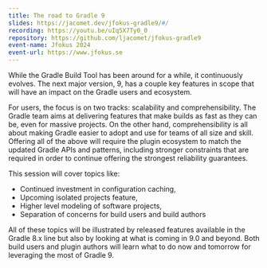 ```yaml
---
title: The road to Gradle 9
slides: https://jacomet.dev/jfokus-gradle9/#/
recording: https://youtu.be/uIq5X7Ty0_0
repository: https://github.com/ljacomet/jfokus-gradle9
event-name: Jfokus 2024
event-url: https://www.jfokus.se
---
```


While the Gradle Build Tool has been around for a while, it continuously evolves.
The next major version, 9, has a couple key features in scope that will have an impact on the Gradle users and ecosystem.

For users, the focus is on two tracks: scalability and comprehensibility.
The Gradle team aims at delivering features that make builds as fast as they can be, even for massive projects.
On the other hand, comprehensibility is all about making Gradle easier to adopt and use for teams of all size and skill.
Offering all of the above will require the plugin ecosystem to match the updated Gradle APIs and patterns, including stronger constraints that are required in order to continue offering the strongest reliability guarantees.

This session will cover topics like:

* Continued investment in configuration caching,
* Upcoming isolated projects feature,
* Higher level modeling of software projects,
* Separation of concerns for build users and build authors

All of these topics will be illustrated by released features available in the Gradle 8.x line but also by looking at what is coming in 9.0 and beyond.
Both build users and plugin authors will learn what to do now and tomorrow for leveraging the most of Gradle 9.
